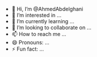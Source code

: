 - 👋 Hi, I’m @AhmedAbdelghani
- 👀 I’m interested in ...
- 🌱 I’m currently learning ...
- 💞️ I’m looking to collaborate on ...
- 📫 How to reach me ...
- 😄 Pronouns: ...
- ⚡ Fun fact: ...

<!---
Ahmed Abdelghaniis a ✨ special ✨ repository because its `README.md` (this file) appears on your GitHub profile.
You can click the Preview link to take a look at your changes.
--->
